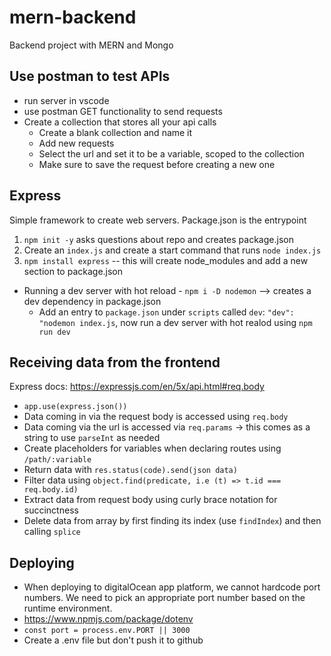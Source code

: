 # mern-backend

Backend project with MERN and Mongo

## Use postman to test APIs

- run server in vscode
- use postman GET functionality to send requests
- Create a collection that stores all your api calls
  - Create a blank collection and name it
  - Add new requests
  - Select the url and set it to be a variable, scoped to the collection
  - Make sure to save the request before creating a new one

## Express

Simple framework to create web servers.
Package.json is the entrypoint

1. `npm init -y` asks questions about repo and creates package.json
2. Create an `index.js` and create a start command that runs `node index.js`
3. `npm install express` -- this will create node_modules and add a new section to package.json

- Running a dev server with hot reload - `npm i -D nodemon` --> creates a dev dependency in package.json
  - Add an entry to `package.json` under `scripts` called `dev`: `"dev": "nodemon index.js`, now run a dev server with hot realod using `npm run dev`

## Receiving data from the frontend

Express docs: https://expressjs.com/en/5x/api.html#req.body

- `app.use(express.json())`
- Data coming in via the request body is accessed using `req.body`
- Data coming via the url is accessed via `req.params` -> this comes as a string to use `parseInt` as needed
- Create placeholders for variables when declaring routes using `/path/:variable`
- Return data with `res.status(code).send(json data)`
- Filter data using `object.find(predicate, i.e (t) => t.id === req.body.id)`
- Extract data from request body using curly brace notation for succinctness
- Delete data from array by first finding its index (use `findIndex`) and then calling `splice`

## Deploying

- When deploying to digitalOcean app platform, we cannot hardcode port numbers. We need to pick an appropriate port number based on the runtime environment.
- https://www.npmjs.com/package/dotenv
- `const port = process.env.PORT || 3000`
- Create a .env file but don't push it to github
